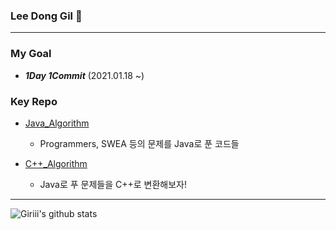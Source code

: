 ### Lee Dong Gil 👋
-------------------------------------------------

### My Goal
- ***1Day 1Commit*** (2021.01.18 ~)

### Key Repo

- [Java_Algorithm](https://github.com/donggillee-dev/Java_Algorithm)
  - Programmers, SWEA 등의 문제를 Java로 푼 코드들
  
- [C++_Algorithm](https://github.com/donggillee-dev/Cpp_Algorithm)
  - Java로 푸 문제들을 C++로 변환해보자!
-------------------------------------------------


![Giriii's github stats](https://github-readme-stats.vercel.app/api?username=donggillee-dev&show_icons=true)
<!--
**donggillee-dev/donggillee-dev** is a ✨ _special_ ✨ repository because its `README.md` (this file) appears on your GitHub profile.

Here are some ideas to get you started:

- 🔭 I’m currently working on ...
- 🌱 I’m currently learning ...
- 👯 I’m looking to collaborate on ...
- 🤔 I’m looking for help with ...
- 💬 Ask me about ...
- 📫 How to reach me: ...
- 😄 Pronouns: ...
- ⚡ Fun fact: ...
-->
